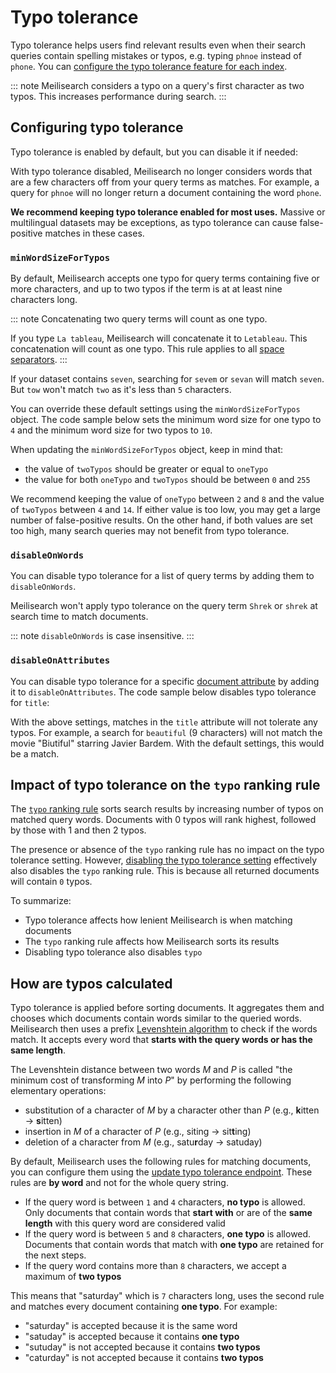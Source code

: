 # Typo tolerance

Typo tolerance helps users find relevant results even when their search queries contain spelling mistakes or typos, e.g. typing `phnoe` instead of `phone`. You can [configure the typo tolerance feature for each index](/reference/api/typo_tolerance.md#update-typo-tolerance).

::: note
Meilisearch considers a typo on a query's first character as two typos. This increases performance during search.
:::

## Configuring typo tolerance

Typo tolerance is enabled by default, but you can disable it if needed:

<CodeSamples id="typo_tolerance_guide_1" />

With typo tolerance disabled, Meilisearch no longer considers words that are a few characters off from your query terms as matches. For example, a query for `phnoe` will no longer return a document containing the word `phone`.

**We recommend keeping typo tolerance enabled for most uses.** Massive or multilingual datasets may be exceptions, as typo tolerance can cause false-positive matches in these cases.

### `minWordSizeForTypos`

By default, Meilisearch accepts one typo for query terms containing five or more characters, and up to two typos if the term is at at least nine characters long.

::: note
Concatenating two query terms will count as one typo.

If you type `La tableau`, Meilisearch will concatenate it to `Letableau`. This concatenation will count as one typo. This rule applies to all [space separators](/learn/advanced/datatypes.md#string).
:::

If your dataset contains `seven`, searching for `sevem` or `sevan` will match `seven`. But `tow` won't match `two` as it's less than `5` characters.

You can override these default settings using the `minWordSizeForTypos` object. The code sample below sets the minimum word size for one typo to `4` and the minimum word size for two typos to `10`.

<CodeSamples id="typo_tolerance_guide_4" />

When updating the `minWordSizeForTypos` object, keep in mind that:

- the value of `twoTypos` should be greater or equal to `oneTypo`
- the value for both `oneTypo` and `twoTypos` should be between `0` and `255`

We recommend keeping the value of `oneTypo` between `2` and `8` and the value of `twoTypos` between `4` and `14`. If either value is too low, you may get a large number of false-positive results. On the other hand, if both values are set too high, many search queries may not benefit from typo tolerance.

### `disableOnWords`

You can disable typo tolerance for a list of query terms by adding them to `disableOnWords`.

<CodeSamples id="typo_tolerance_guide_3" />

Meilisearch won't apply typo tolerance on the query term `Shrek` or `shrek` at search time to match documents.

::: note
`disableOnWords` is case insensitive.
:::

### `disableOnAttributes`

You can disable typo tolerance for a specific [document attribute](/learn/core_concepts/documents.md) by adding it to `disableOnAttributes`. The code sample below disables typo tolerance for `title`:

<CodeSamples id="typo_tolerance_guide_2" />

With the above settings, matches in the `title` attribute will not tolerate any typos. For example, a search for `beautiful` (9 characters) will not match the movie "Biutiful" starring Javier Bardem. With the default settings, this would be a match.

## Impact of typo tolerance on the `typo` ranking rule

The [`typo` ranking rule](/learn/core_concepts/relevancy.md#_2-typo) sorts search results by increasing number of typos on matched query words. Documents with 0 typos will rank highest, followed by those with 1 and then 2 typos.

The presence or absence of the `typo` ranking rule has no impact on the typo tolerance setting. However, [disabling the typo tolerance setting](#configuring-typo-tolerance) effectively also disables the `typo` ranking rule. This is because all returned documents will contain `0` typos.

To summarize:

- Typo tolerance affects how lenient Meilisearch is when matching documents
- The `typo` ranking rule affects how Meilisearch sorts its results
- Disabling typo tolerance also disables `typo`

## How are typos calculated

Typo tolerance is applied before sorting documents. It aggregates them and chooses which documents contain words similar to the queried words. Meilisearch then uses a prefix [Levenshtein algorithm](https://en.wikipedia.org/wiki/Levenshtein_distance) to check if the words match. It accepts every word that **starts with the query words or has the same length**.

The Levenshtein distance between two words _M_ and _P_ is called "the minimum cost of transforming _M_ into _P_" by performing the following elementary operations:

- substitution of a character of _M_ by a character other than _P_ (e.g., **k**itten → **s**itten)
- insertion in _M_ of a character of _P_ (e.g., siting → sit**t**ing)
- deletion of a character from _M_ (e.g., satu**r**day → satuday)

By default, Meilisearch uses the following rules for matching documents, you can configure them using the [update typo tolerance endpoint](/reference/api/typo_tolerance.md#update-typo-tolerance). These rules are **by word** and not for the whole query string.

- If the query word is between `1` and `4` characters, **no typo** is allowed. Only documents that contain words that **start with** or are of the **same length** with this query word are considered valid
- If the query word is between `5` and `8` characters, **one typo** is allowed. Documents that contain words that match with **one typo** are retained for the next steps.
- If the query word contains more than `8` characters, we accept a maximum of **two typos**

This means that "saturday" which is `7` characters long, uses the second rule and matches every document containing **one typo**. For example:

- "saturday" is accepted because it is the same word
- "satuday" is accepted because it contains **one typo**
- "sutuday" is not accepted because it contains **two typos**
- "caturday" is not accepted because it contains **two typos**
